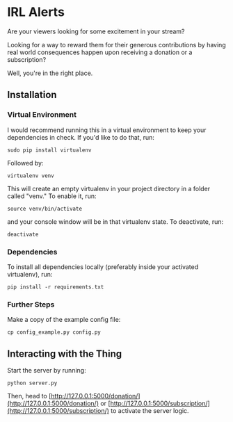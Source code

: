 # IRL Alerts
Are your viewers looking for some excitement in your stream?

Looking for a way to reward them for their generous contributions by having real world consequences happen upon receiving a donation or a subscription?

Well, you're in the right place.

## Installation
### Virtual Environment
I would recommend running this in a virtual environment to keep your dependencies in check. If you'd like to do that, run:

```shell
sudo pip install virtualenv
```

Followed by:

```shell
virtualenv venv
```

This will create an empty virtualenv in your project directory in a folder called "venv." To enable it, run:

```shell
source venv/bin/activate
```

and your console window will be in that virtualenv state. To deactivate, run:

```shell
deactivate
```

### Dependencies
To install all dependencies locally (preferably inside your activated virtualenv), run:

```shell
pip install -r requirements.txt
```

### Further Steps
Make a copy of the example config file:

```shell
cp config_example.py config.py
```

## Interacting with the Thing
Start the server by running:

```shell
python server.py
```

Then, head to [http://127.0.0.1:5000/donation/](http://127.0.0.1:5000/donation/) or [http://127.0.0.1:5000/subscription/](http://127.0.0.1:5000/subscription/) to activate the server logic.
